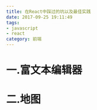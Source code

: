 ```yaml
---
title: 在React中踩过的坑以及最佳实践
date: 2017-09-25 19:11:49
tags: 
- javascript
- react
category: 前端
---
```


# 一.富文本编辑器
# 二.地图